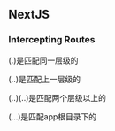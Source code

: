 ## NextJS

### Intercepting Routes

(.)是匹配同一层级的

(..)是匹配上一层级的

(..)(..)是匹配两个层级以上的

(...)是匹配app根目录下的


